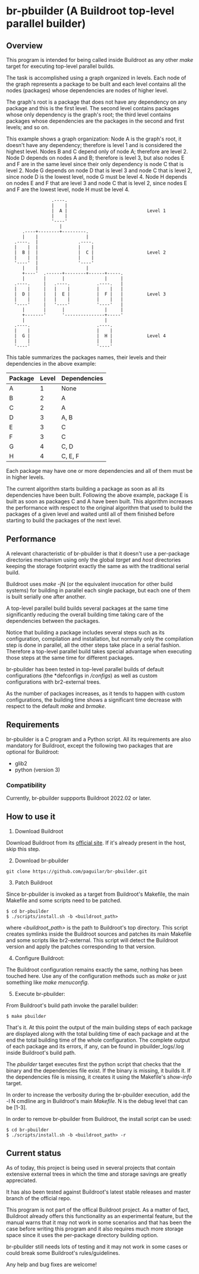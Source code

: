 
# br-pbuilder (A Buildroot top-level parallel builder)


## Overview

This program is intended for being called inside Buildroot as any other *make* target for executing
top-level parallel builds.

The task is accomplished using a graph organized in levels. Each node of the graph represents a
package to be built and each level contains all the nodes (packages) whose dependencies are nodes of
higher level.

The graph's root is a package that does not have any dependency on any package and this is the first
level. The second level contains packages whose only dependency is the graph's root; the third level
contains packages whose dependencies are the packages in the second and first levels; and so on.

This example shows a graph organization:
Node A is the graph's root, it doesn't have any dependency; therefore is level 1 and is considered
the highest level.
Nodes B and C depend only of node A; therefore are level 2.
Node D depends on nodes A and B; therefore is level 3, but also nodes E and F are in the same level
since their only dependency is node C that is level 2.
Node G depends on node D that is level 3 and node C that is level 2, since node D is the lowest
level, node G must be level 4.
Node H depends on nodes E and F that are level 3 and node C that is level 2, since nodes E and F
are the lowest level, node H must be level 4.


                     .----.
                     |    |
                     |  A |                              Level 1
                     |    |
                     '----'
                        |
          .----+--------+---------.
          |    |                  |
       .----.  |               .----.
       |    |  |               |    |
       |  B |  |               |  C |                    Level 2
       |    |  |               |    |
       '----'  |               '----'
          |    |                  |
          +----'  .------+--------+------+-----.
          |       |      |               |     |
       .----.     |   .----.          .----.   |
       |    |     |   |    |          |    |   |
       |  D |     |   |  E |          |  F |   |         Level 3
       |    |     |   |    |          |    |   |
       '----'     |   '----'          '----'   |
          |       |      |               |     |
          +-------'      '---------------+-----'
          |                              |
       .----.                         .----.
       |    |                         |    |
       |  G |                         |  H |             Level 4
       |    |                         |    |
       '----'                         '----'

This table summarizes the packages names, their levels and their dependencies in the above example:

| Package | Level | Dependencies |
|---------|-------|--------------|
|  A      |  1    |     None     |
|  B      |  2    |     A        |
|  C      |  2    |     A        |
|  D      |  3    |     A, B     |
|  E      |  3    |     C        |
|  F      |  3    |     C        |
|  G      |  4    |     C, D     |
|  H      |  4    |     C, E, F  |

Each package may have one or more dependencies and all of them must be in higher levels.

The current algorithm starts building a package as soon as all its dependencies have been built.
Following the above example, package E is built as soon as packages C and A have been built.
This algorithm increases the performance with respect to the original algorithm that used to
build the packages of a given level and waited until all of them finished before starting to build
the packages of the next level.


## Performance

A relevant characteristic of br-pbuilder is that it doesn't use a per-package directories mechanism
using only the global *target* and *host* directories keeping the storage footprint exactly the
same as with the traditional serial build.

Buildroot uses *make* -jN (or the equivalent invocation for other build systems) for building in
parallel each single package, but each one of them is built serially one after another. 

A top-level parallel build builds several packages at the same time significantly reducing the
overall building time taking care of the dependencies between the packages.

Notice that building a package includes several steps such as its configuration, compilation and
installation, but normally only the compilation step is done in parallel, all the other steps take
place in a serial fashion. Therefore a top-level parallel build takes special advantage when
executing those steps at the same time for different packages.

br-pbuilder has been tested in top-level parallel builds of default configurations (the *defconfigs
in */configs*) as well as custom configurations with br2-external trees.

As the number of packages increases, as it tends to happen with custom configurations, the building
time shows a significant time decrease with respect to the default *make* and *brmake*.


## Requirements

br-pbuilder is a C program and a Python script. All its requirements are also mandatory for
Buildroot, except the following two packages that are optional for Buildroot:

- glib2
- python (version 3)

### Compatibility

Currently, br-pbuilder suppports Buildroot 2022.02 or later.

## How to use it

1. Download Buildroot

Download Buildroot from its [official site](https://buildroot.org/).
If it's already present in the host, skip this step.

2. Download br-pbuilder

```
git clone https://github.com/paguilar/br-pbuilder.git
```

3. Patch Buildroot

Since br-pbuilder is invoked as a target from Buildroot's Makefile, the main Makefile and some
scripts need to be patched.

```
$ cd br-pbuilder
$ ./scripts/install.sh -b <buildroot_path>
```

where *<buildroot_path>* is the path to Buildroot's top directory.
This script creates symlinks inside the Buildroot sources and patches its main Makefile and some
scripts like br2-external.
This script will detect the Buildroot version and apply the patches corresponding to that version.

4. Configure Buildroot:

The Buildroot configuration remains exactly the same, nothing has been touched here. Use any of the
configuration methods such as *make <defconfig>* or just something like *make menuconfig*.

5. Execute br-pbuilder:

From Buildroot's build path invoke the parallel builder:

```
$ make pbuilder
```

That's it. At this point the output of the main building steps of each package are displayed
along with the total building time of each package and at the end the total
building time of the whole configuration. The complete output of each package and its errors, if
any, can be found in pbuilder_logs/<package>.log inside Buildroot's build path.

The *pbuilder* target executes first the python script that checks that the binary and the
dependencies file exist. If the binary is missing, it builds it. If the dependencies file is
missing, it creates it using the Makefile's *show-info* target.

In order to increase the verbosity during the br-pbuilder execution, add the -l N cmdline arg in
Buildroot's main *Makefile*. N is the debug level that can be [1-3].

In order to remove br-pbuilder from Buildroot, the install script can be used:

```
$ cd br-pbuilder
$ ./scripts/install.sh -b <buildroot_path> -r
```

## Current status

As of today, this project is being used in several projects that contain extensive external trees
in which the time and storage savings are greatly appreciated.

It has also been tested against Buildroot's latest stable releases and master branch of the
official repo.

This program is not part of the offical Buildroot project. As a matter of fact, Buildroot already
offers this functionality as an experimental feature, but the manual warns that it may not work in
some scenarios and that has been the case before writing this program and it also requires much
more storage space since it uses the per-package directory building option.

br-pbuilder still needs lots of testing and it may not work in some cases or could break some
Buildroot's rules/guidelines.

Any help and bug fixes are welcome!

